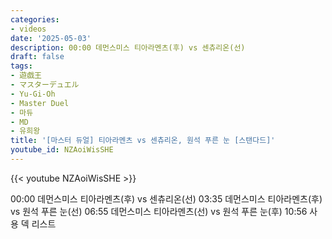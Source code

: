 ```yaml
---
categories:
- videos
date: '2025-05-03'
description: 00:00 데먼스미스 티아라멘츠(후) vs 센츄리온(선)
draft: false
tags:
- 遊戯王
- マスターデュエル
- Yu-Gi-Oh
- Master Duel
- 마듀
- MD
- 유희왕
title: '[마스터 듀얼] 티아라멘츠 vs 센츄리온, 원석 푸른 눈 [스탠다드]'
youtube_id: NZAoiWisSHE
---
```



{{< youtube NZAoiWisSHE >}}

00:00 데먼스미스 티아라멘츠(후) vs 센츄리온(선)
03:35 데먼스미스 티아라멘츠(후) vs 원석 푸른 눈(선)
06:55 데먼스미스 티아라멘츠(선) vs 원석 푸른 눈(후)
10:56 사용 덱 리스트